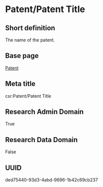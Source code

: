 # Patent/Patent Title
## Short definition
The name of the patent.
## Base page
[Patent](../Objects/Patent.md)
## Meta title
csr:Patent/Patent Title
## Research Admin Domain
True
## Research Data Domain
False
## UUID
ded75440-93d3-4abd-9696-1b42c69cb237
